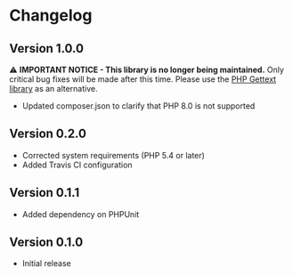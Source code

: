 # Changelog

## Version 1.0.0

⚠️ **IMPORTANT NOTICE - This library is no longer being maintained.**  Only
critical bug fixes will be made after this time.  Please use the
[PHP Gettext library](https://github.com/php-gettext/Gettext) as an alternative.

- Updated composer.json to clarify that PHP 8.0 is not supported

## Version 0.2.0

- Corrected system requirements (PHP 5.4 or later)
- Added Travis CI configuration

## Version 0.1.1

- Added dependency on PHPUnit

## Version 0.1.0

- Initial release